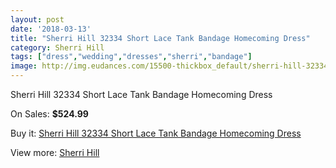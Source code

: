 ```yaml
---
layout: post
date: '2018-03-13'
title: "Sherri Hill 32334 Short Lace Tank Bandage Homecoming Dress"
category: Sherri Hill
tags: ["dress","wedding","dresses","sherri","bandage"]
image: http://img.eudances.com/15500-thickbox_default/sherri-hill-32334-short-lace-tank-bandage-homecoming-dress.jpg
---
```

Sherri Hill 32334 Short Lace Tank Bandage Homecoming Dress

On Sales: **$524.99**
<a href="https://www.eudances.com/en/sherri-hill/4582-sherri-hill-32334-short-lace-tank-bandage-homecoming-dress.html"><amp-img layout="responsive" width="600" height="600" src="//img.eudances.com/15500-thickbox_default/sherri-hill-32334-short-lace-tank-bandage-homecoming-dress.jpg" alt="Sherri Hill 32334 Short Lace Tank Bandage Homecoming Dress 0" /></a>
<a href="https://www.eudances.com/en/sherri-hill/4582-sherri-hill-32334-short-lace-tank-bandage-homecoming-dress.html"><amp-img layout="responsive" width="600" height="600" src="//img.eudances.com/15502-thickbox_default/sherri-hill-32334-short-lace-tank-bandage-homecoming-dress.jpg" alt="Sherri Hill 32334 Short Lace Tank Bandage Homecoming Dress 1" /></a>
<a href="https://www.eudances.com/en/sherri-hill/4582-sherri-hill-32334-short-lace-tank-bandage-homecoming-dress.html"><amp-img layout="responsive" width="600" height="600" src="//img.eudances.com/15501-thickbox_default/sherri-hill-32334-short-lace-tank-bandage-homecoming-dress.jpg" alt="Sherri Hill 32334 Short Lace Tank Bandage Homecoming Dress 2" /></a>

Buy it: [Sherri Hill 32334 Short Lace Tank Bandage Homecoming Dress](https://www.eudances.com/en/sherri-hill/4582-sherri-hill-32334-short-lace-tank-bandage-homecoming-dress.html "Sherri Hill 32334 Short Lace Tank Bandage Homecoming Dress")

View more: [Sherri Hill](https://www.eudances.com/en/80-Sherri-Hill "Sherri Hill")